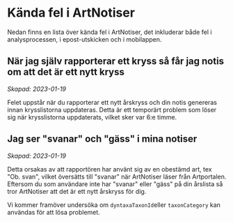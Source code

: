 # Kända fel i ArtNotiser

Nedan finns en lista över kända fel i ArtNotiser, det inkluderar både fel i analysprocessen, i epost-utskicken och i mobilappen.

## När jag själv rapporterar ett kryss så får jag notis om att det är ett nytt kryss
<i>Skapad: 2023-01-19</i>

Felet uppstår när du rapporterar ett nytt årskryss och din notis genereras innan krysslistorna uppdateras. Detta är ett temporärt problem som löser sig när krysslistorna uppdaterats, vilket sker var 6:e timme.

## Jag ser "svanar" och "gäss" i mina notiser
<i>Skapad: 2023-01-19</i>

Detta orsakas av att rapportören har använt sig av en obestämd art, tex "Ob. svan", vilket översätts till "svanar" när ArtNotiser läser från Artportalen. Eftersom du som användare inte har "svanar" eller "gäss" på din årslista så tror ArtNotiser att det är ett nytt årskryss för dig.

Vi kommer framöver undersöka om `dyntaxaTaxonId`eller `taxonCategory` kan användas för att lösa problemet.
